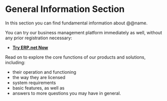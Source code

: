 # General Information Section

In this section you can find fundamental information about @@name.  

You can try our business management platform immediately as well, without any prior registration necessary:  

* **[Try ERP.net Now](~/information/try-our-system.md)**

Read on to explore the core functions of our products and solutions, including:  

* their operation and functioning 
* the way they are licensed 
* system requirements 
* basic features, as well as 
* answers to more questions you may have in general.  
